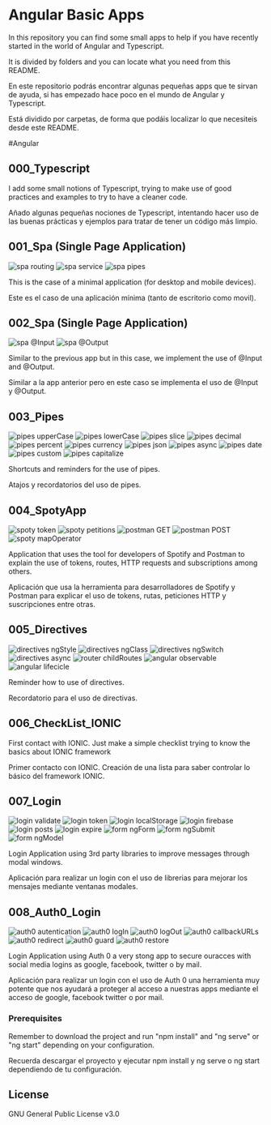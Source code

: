 # Angular Basic Apps

In this repository you can find some small apps to help if you have recently started in the world of Angular and Typescript.

It is divided by folders and you can locate what you need from this README.

En este repositorio podrás encontrar algunas pequeñas apps que te sirvan de ayuda, si has empezado hace poco en el mundo de Angular y Typescript.

Está dividido por carpetas, de forma que podáis localizar lo que necesiteis desde este README.

#Angular

## 000_Typescript

I add some small notions of Typescript, trying to make use of good practices and examples to try to have a cleaner code.

Añado algunas pequeñas nociones de Typescript, intentando hacer uso de las buenas prácticas y ejemplos para tratar de tener un código más limpio.

## 001_Spa (Single Page Application)
![spa routing](https://img.shields.io/badge/spa-routing-brightgreen.svg)
![spa service](https://img.shields.io/badge/spa-service-blue.svg)
![spa pipes](https://img.shields.io/badge/spa-pipes-brightgreen.svg)

This is the case of a minimal application (for desktop and mobile devices).

Este es el caso de una aplicación mínima (tanto de escritorio como movil).

## 002_Spa (Single Page Application)
![spa @Input](https://img.shields.io/badge/spa-@Input-brightgreen.svg)
![spa @Output](https://img.shields.io/badge/spa-@Output-blue.svg)

Similar to the previous app but in this case, we implement the use of @Input and @Output.

Similar a la app anterior pero en este caso se implementa el uso de @Input y @Output.

## 003_Pipes
![pipes upperCase](https://img.shields.io/badge/pipes-upperCase-brightgreen.svg)
![pipes lowerCase](https://img.shields.io/badge/pipes-lowerCase-blue.svg)
![pipes slice](https://img.shields.io/badge/pipes-slice-brightgreen.svg)
![pipes decimal](https://img.shields.io/badge/pipes-decimal-blue.svg)
![pipes percent](https://img.shields.io/badge/pipes-percent-brightgreen.svg)
![pipes currency](https://img.shields.io/badge/pipes-currency-blue.svg)
![pipes json](https://img.shields.io/badge/pipes-async-brightgreen.svg)
![pipes async](https://img.shields.io/badge/pipes-decimal-blue.svg)
![pipes date](https://img.shields.io/badge/pipes-date-brightgreen.svg)
![pipes custom](https://img.shields.io/badge/pipes-custom-blue.svg)
![pipes capitalize](https://img.shields.io/badge/pipes-capitalize-brightgreen.svg)

Shortcuts and reminders for the use of pipes.

Atajos y recordatorios del uso de pipes.

## 004_SpotyApp
![spoty token](https://img.shields.io/badge/pipes-token-brightgreen.svg)
![spoty petitions](https://img.shields.io/badge/pipes-petition-blue.svg)
![postman GET](https://img.shields.io/badge/postman-GET-brightgreen.svg)
![postman POST](https://img.shields.io/badge/postman-POST-blue.svg)
![spoty mapOperator](https://img.shields.io/badge/spoty-mapOperator-blue.svg)

Application that uses the tool for developers of Spotify and Postman to explain the use of tokens, routes, HTTP requests and subscriptions among others.

Aplicación que usa la herramienta para desarrolladores de Spotify y Postman para explicar el uso de tokens, rutas, peticiones HTTP y suscripciones entre otras.

## 005_Directives
![directives ngStyle](https://img.shields.io/badge/directives-ngStyle-brightgreen.svg)
![directives ngClass](https://img.shields.io/badge/directives-ngClass-blue.svg)
![directives ngSwitch](https://img.shields.io/badge/directives-ngSwitch-brightgreen.svg)
![directives async](https://img.shields.io/badge/directives-async-blue.svg)
![router childRoutes](https://img.shields.io/badge/router-childRoutes-blue.svg)
![angular observable](https://img.shields.io/badge/angular-observable-blue.svg)
![angular lifecicle](https://img.shields.io/badge/angular-lifecicle-blue.svg)

Reminder how to use of directives.

Recordatorio para el uso de directivas.

## 006_CheckList_IONIC

First contact with IONIC. Just make a simple checklist trying to know the basics about IONIC framework

Primer contacto con IONIC. Creación de una lista para saber controlar lo básico del framework IONIC.

## 007_Login
![login validate](https://img.shields.io/badge/login-validate-blue.svg)
![login token](https://img.shields.io/badge/login-token-blue.svg)
![login localStorage](https://img.shields.io/badge/login-localStorage-blue.svg)
![login firebase](https://img.shields.io/badge/login-firebase-blue.svg)
![login posts](https://img.shields.io/badge/login-posts-blue.svg)
![login expire](https://img.shields.io/badge/login-expire-blue.svg)
![form ngForm](https://img.shields.io/badge/form-ngForm-blue.svg)
![form ngSubmit](https://img.shields.io/badge/form-ngSubmit-blue.svg)
![form ngModel](https://img.shields.io/badge/form-ngModel-blue.svg)

Login Application using 3rd party libraries to improve messages through modal windows.

Aplicación para realizar un login con el uso de librerias para mejorar los mensajes mediante ventanas modales.

## 008_Auth0_Login
![auth0 autentication](https://img.shields.io/badge/auth0-autentication-blue.svg)
![auth0 logIn](https://img.shields.io/badge/auth0-logIn-blue.svg)
![auth0 logOut](https://img.shields.io/badge/auth0-logOut-blue.svg)
![auth0 callbackURLs](https://img.shields.io/badge/auth0-callbackURLs-blue.svg)
![auth0 redirect](https://img.shields.io/badge/auth0-redirect-blue.svg)
![auth0 guard](https://img.shields.io/badge/auth0-guard-blue.svg)
![auth0 restore](https://img.shields.io/badge/auth0-restore-blue.svg)

Login Application using Auth 0 a very stong app to secure ouracces with social media logins as google, facebook, twitter o by mail.

Aplicación para realizar un login con el uso de Auth 0 una herramienta muy potente que nos ayudará a proteger al acceso a nuestras apps mediante el acceso de google, facebook twitter o por mail.

### Prerequisites

Remember to download the project and run "npm install" and "ng serve" or "ng start" depending on your configuration.

Recuerda descargar el proyecto y ejecutar npm install y ng serve o ng start dependiendo de tu configuración.

## License

GNU General Public License v3.0
